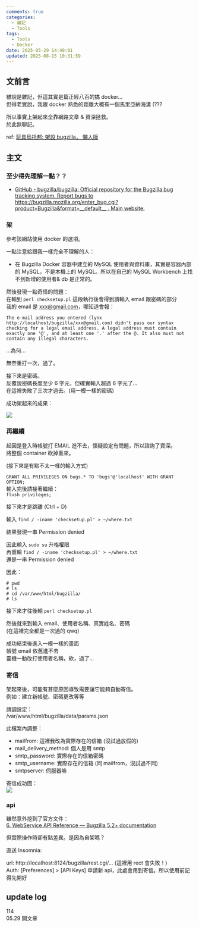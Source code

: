```yaml
---
comments: true
categories:
  - 雜記
  - Tools
tags:
  - Tools
  - Docker
date: 2025-05-29 14:40:01
updated: 2025-08-15 10:31:59
---
```

## 文前言

雖說是雜記，但這其實是篇正經八百的搞 docker...  
但得老實說，我跟 docker 熟悉的距離大概有一個馬里亞納海溝 (???

所以事實上架起來全靠網路文章 & 資深拯救。  
於此無聊記。

ref: [玩具烏托邦: 架設 bugzilla， 懶人版](https://newtoypia.blogspot.com/2020/05/bugzilla.html)

## 主文

### 至少得先理解一點？？

- [GitHub - bugzilla/bugzilla: Official repository for the Bugzilla bug tracking system. Report bugs to https://bugzilla.mozilla.org/enter_bug.cgi?product=Bugzilla&format=__default__ . Main website:](https://github.com/bugzilla/bugzilla)


### 架

參考該網站使用 docker 的選項。

一點注意給跟我一樣完全不理解的人：

- 在 Bugzilla Docker 容器中建立的 MySQL 使用者與資料庫，其實是容器內部的 MySQL，不是本機上的 MySQL。所以在自己的 MySQL Workbench 上找不到新增的使用者& db 是正常的。

然後發現一點奇怪的問題：  
在輸到 `perl checksetup.pl` 這段執行後會得到請輸入 email 跟密碼的部分  
我的 email 是 xxx@gmail.com，哪知道會報：

```
The e-mail address you entered (lynx http://localhost/bugzilla/xxx@gmail.com) didn't pass our syntax checking for a legal email address. A legal address must contain exactly one '@', and at least one '.' after the @. It also must not contain any illegal characters.
```

...為何...

無奈重打一次，過了。

接下來是密碼。  
反覆說密碼長度至少 6 字元，但確實輸入超過 6 字元了...  
在這裡失敗了三次才過去。(用一模一樣的密碼)

成功架起來的成果：

![](雜記自架%20BugZilla_bugzilla.png)



### 再繼續

起因是登入時帳號打 EMAIL 進不去，懷疑設定有問題，所以諮詢了資深。  
將整個 container 砍掉重來。

(接下來是有點不太一樣的輸入方式)

`GRANT ALL PRIVILEGES ON bugs.* TO 'bugs'@'localhost' WITH GRANT OPTION;`  
輸入完後請接著繼續：  
`flush privileges;`

接下來才是跳離 (Ctrl + D)

輸入 `find / -iname 'checksetup.pl' > ~/where.txt`

結果發現一串 Permission denied

因此輸入 `sudo su` 升格權限  
再重輸 `find / -iname 'checksetup.pl' > ~/where.txt`  
還是一串 Permission denied

因此：

```linux
# pwd
# ls
# cd /var/www/html/bugzilla/
# ls
```

接下來才往後輸 `perl checksetup.pl`

然後就來到輸入 email、使用者名稱、真實姓名、密碼  
(在這裡完全都是一次過的 qwq)

成功結束後進入一模一樣的畫面  
帳號 email 依舊進不去  
靈機一動改打使用者名稱，欸，過了...

### 寄信

架起來後，可能有甚麼原因導致需要讓它能夠自動寄信。  
例如：建立新帳號、密碼更改等等

請調設定：  
/var/www/html/bugzilla/data/params.json

此檔案內調整：

- mailfrom: 這裡我改為實際存在的信箱 (沒試過放假的)
- mail_delivery_method: 個人是用 smtp
- smtp_password: 實際存在的信箱密碼
- smtp_username: 實際存在的信箱 (同 mailfrom，沒試過不同)
- smtpserver: 伺服器嘛

寄信成功圖：  
![](雜記自架%20BugZilla_mail.png)



### api

雖然意外挖到了官方文件：  
[6. WebService API Reference — Bugzilla 5.2+ documentation](https://bugzilla.readthedocs.io/en/latest/api/index.html)

但實際操作時卻有點差異。是因為自架嗎？

直送 Insomnia:

url: http://localhost:8124/bugzilla/rest.cgi/...  (這裡用 rect 會失敗！)  
Auth: [Preferences] > [API Keys] 申請新 api，此處會用到寄信。所以使用前記得先開好

## update log

114  
05.29 開文章